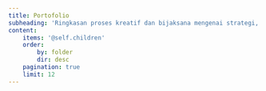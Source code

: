 ```yaml
---
title: Portofolio
subheading: 'Ringkasan proses kreatif dan bijaksana mengenai strategi, branding, & desain dalam membangun bisnis yang luar biasa'
content:
    items: '@self.children'
    order:
        by: folder
        dir: desc
    pagination: true
    limit: 12
---
```


